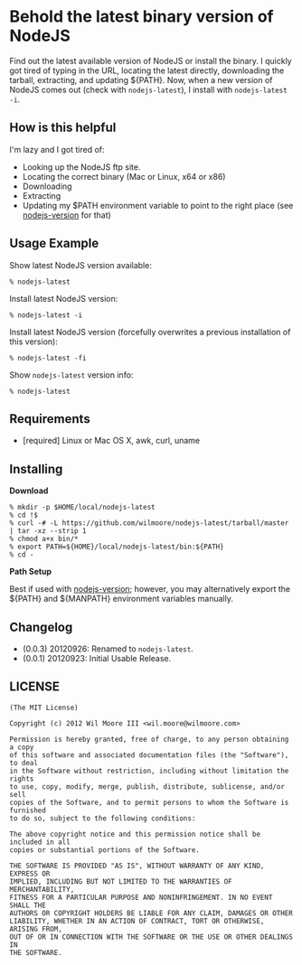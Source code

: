 Behold the latest binary version of NodeJS
========================================================

Find out the latest available version of NodeJS or install the binary. I quickly got tired of typing in the URL, locating the latest directly, downloading the tarball, extracting, and updating ${PATH}. Now, when a new version of NodeJS comes out (check with `nodejs-latest`), I install with `nodejs-latest -i`.


How is this helpful
------------------------------

I'm lazy and I got tired of:

-   Looking up the NodeJS ftp site.
-   Locating the correct binary (Mac or Linux, x64 or x86)
-   Downloading
-   Extracting
-   Updating my $PATH environment variable to point to the right place (see [nodejs-version](http://github.com/wilmoore/nodejs-version) for that)

Usage Example
------------------------------

Show latest NodeJS version available:

    % nodejs-latest

Install latest NodeJS version:

    % nodejs-latest -i

Install latest NodeJS version (forcefully overwrites a previous installation of this version):

    % nodejs-latest -fi

Show `nodejs-latest` version info:

    % nodejs-latest


Requirements
------------------------------

*   [required] Linux or Mac OS X, awk, curl, uname


Installing
------------------------------

**Download**

    % mkdir -p $HOME/local/nodejs-latest
    % cd !$
    % curl -# -L https://github.com/wilmoore/nodejs-latest/tarball/master | tar -xz --strip 1
    % chmod a+x bin/*
    % export PATH=${HOME}/local/nodejs-latest/bin:${PATH}
    % cd -

**Path Setup**

Best if used with [nodejs-version](http://github.com/wilmoore/nodejs-version); however, you may alternatively export the ${PATH} and ${MANPATH} environment variables manually.


Changelog
------------------------------

-   (0.0.3) 20120926: Renamed to `nodejs-latest`.
-   (0.0.1) 20120923: Initial Usable Release.


LICENSE
------------------------------

    (The MIT License)

    Copyright (c) 2012 Wil Moore III <wil.moore@wilmoore.com>

    Permission is hereby granted, free of charge, to any person obtaining a copy
    of this software and associated documentation files (the "Software"), to deal
    in the Software without restriction, including without limitation the rights
    to use, copy, modify, merge, publish, distribute, sublicense, and/or sell
    copies of the Software, and to permit persons to whom the Software is furnished
    to do so, subject to the following conditions:
    
    The above copyright notice and this permission notice shall be included in all
    copies or substantial portions of the Software.
    
    THE SOFTWARE IS PROVIDED "AS IS", WITHOUT WARRANTY OF ANY KIND, EXPRESS OR
    IMPLIED, INCLUDING BUT NOT LIMITED TO THE WARRANTIES OF MERCHANTABILITY,
    FITNESS FOR A PARTICULAR PURPOSE AND NONINFRINGEMENT. IN NO EVENT SHALL THE
    AUTHORS OR COPYRIGHT HOLDERS BE LIABLE FOR ANY CLAIM, DAMAGES OR OTHER
    LIABILITY, WHETHER IN AN ACTION OF CONTRACT, TORT OR OTHERWISE, ARISING FROM,
    OUT OF OR IN CONNECTION WITH THE SOFTWARE OR THE USE OR OTHER DEALINGS IN
    THE SOFTWARE.


